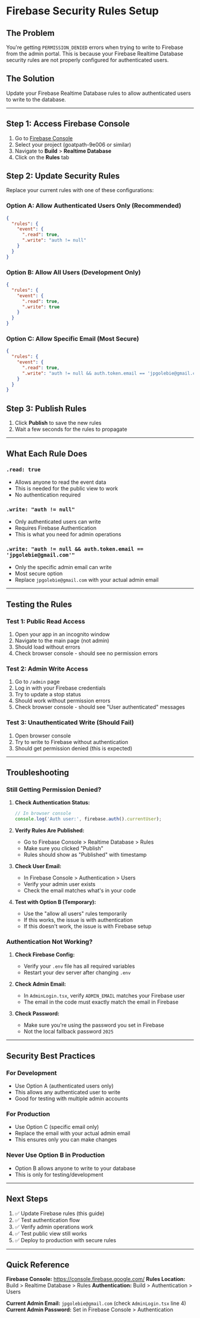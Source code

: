 # Firebase Security Rules Setup

## The Problem
You're getting `PERMISSION_DENIED` errors when trying to write to Firebase from the admin portal. This is because your Firebase Realtime Database security rules are not properly configured for authenticated users.

## The Solution
Update your Firebase Realtime Database rules to allow authenticated users to write to the database.

---

## Step 1: Access Firebase Console

1. Go to [Firebase Console](https://console.firebase.google.com/)
2. Select your project (goatpath-9e006 or similar)
3. Navigate to **Build** > **Realtime Database**
4. Click on the **Rules** tab

## Step 2: Update Security Rules

Replace your current rules with one of these configurations:

### Option A: Allow Authenticated Users Only (Recommended)
```json
{
  "rules": {
    "event": {
      ".read": true,
      ".write": "auth != null"
    }
  }
}
```

### Option B: Allow All Users (Development Only)
```json
{
  "rules": {
    "event": {
      ".read": true,
      ".write": true
    }
  }
}
```

### Option C: Allow Specific Email (Most Secure)
```json
{
  "rules": {
    "event": {
      ".read": true,
      ".write": "auth != null && auth.token.email == 'jpgolebie@gmail.com'"
    }
  }
}
```

## Step 3: Publish Rules

1. Click **Publish** to save the new rules
2. Wait a few seconds for the rules to propagate

---

## What Each Rule Does

### `.read: true`
- Allows anyone to read the event data
- This is needed for the public view to work
- No authentication required

### `.write: "auth != null"`
- Only authenticated users can write
- Requires Firebase Authentication
- This is what you need for admin operations

### `.write: "auth != null && auth.token.email == 'jpgolebie@gmail.com'"`
- Only the specific admin email can write
- Most secure option
- Replace `jpgolebie@gmail.com` with your actual admin email

---

## Testing the Rules

### Test 1: Public Read Access
1. Open your app in an incognito window
2. Navigate to the main page (not admin)
3. Should load without errors
4. Check browser console - should see no permission errors

### Test 2: Admin Write Access
1. Go to `/admin` page
2. Log in with your Firebase credentials
3. Try to update a stop status
4. Should work without permission errors
5. Check browser console - should see "User authenticated" messages

### Test 3: Unauthenticated Write (Should Fail)
1. Open browser console
2. Try to write to Firebase without authentication
3. Should get permission denied (this is expected)

---

## Troubleshooting

### Still Getting Permission Denied?

1. **Check Authentication Status:**
   ```javascript
   // In browser console
   console.log('Auth user:', firebase.auth().currentUser);
   ```

2. **Verify Rules Are Published:**
   - Go to Firebase Console > Realtime Database > Rules
   - Make sure you clicked "Publish"
   - Rules should show as "Published" with timestamp

3. **Check User Email:**
   - In Firebase Console > Authentication > Users
   - Verify your admin user exists
   - Check the email matches what's in your code

4. **Test with Option B (Temporary):**
   - Use the "allow all users" rules temporarily
   - If this works, the issue is with authentication
   - If this doesn't work, the issue is with Firebase setup

### Authentication Not Working?

1. **Check Firebase Config:**
   - Verify your `.env` file has all required variables
   - Restart your dev server after changing `.env`

2. **Check Admin Email:**
   - In `AdminLogin.tsx`, verify `ADMIN_EMAIL` matches your Firebase user
   - The email in the code must exactly match the email in Firebase

3. **Check Password:**
   - Make sure you're using the password you set in Firebase
   - Not the local fallback password `2025`

---

## Security Best Practices

### For Development
- Use Option A (authenticated users only)
- This allows any authenticated user to write
- Good for testing with multiple admin accounts

### For Production
- Use Option C (specific email only)
- Replace the email with your actual admin email
- This ensures only you can make changes

### Never Use Option B in Production
- Option B allows anyone to write to your database
- This is only for testing/development

---

## Next Steps

1. ✅ Update Firebase rules (this guide)
2. ✅ Test authentication flow
3. ✅ Verify admin operations work
4. ✅ Test public view still works
5. ✅ Deploy to production with secure rules

---

## Quick Reference

**Firebase Console:** https://console.firebase.google.com/
**Rules Location:** Build > Realtime Database > Rules
**Authentication:** Build > Authentication > Users

**Current Admin Email:** `jpgolebie@gmail.com` (check `AdminLogin.tsx` line 4)
**Current Admin Password:** Set in Firebase Console > Authentication

